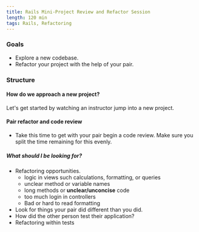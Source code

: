```yaml
---
title: Rails Mini-Project Review and Refactor Session
length: 120 min
tags: Rails, Refactoring
---
```


### Goals

* Explore a new codebase.
* Refactor your project with the help of your pair.

### Structure

#### How do we approach a new project?

Let's get started by watching an instructor jump into a new project.

#### Pair refactor and code review

* Take this time to get with your pair begin a code review. Make sure you split the time remaining for this evenly.

##### What should I be looking for?

* Refactoring opportunities.
  * logic in views such calculations, formatting, or queries
  * unclear method or variable names
  * long methods or __unclear/unconcise__ code
  * too much login in controllers
  * Bad or hard to read formatting
* Look for things your pair did different than you did.
* How did the other person test their application?
* Refactoring within tests
